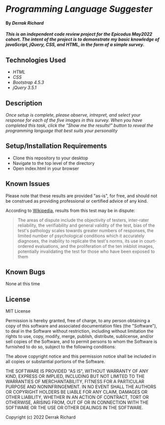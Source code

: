 # _Programming Language Suggester_

#### By _**Derrak Richard**_

#### _This is an independent code review project for the Epicodus May2022 cohort. The intent of the project is to demonstrate my basic knowledge of javaScript, jQuery, CSS, and HTML, in the form of a simple survey._

## Technologies Used

* _HTML_
* _CSS_
* _Bootstrap 4.5.3_
* _jQuery 3.5.1_

## Description

_Once setup is complete, please observe, intrepret, and select your response for each of the five images in this survey. When you have completed this task, click the "Show me the results!" button to reveal the programming language that best suits your personality_

## Setup/Installation Requirements

* Clone this repository to your desktop
* Navigate to the top level of the directory
* Open index.html in your browser


## Known Issues
Please note that these results are provided "as-is", for free, and should not be construed as providing professional or certified advice of any kind.

According to [Wikipedia](https://en.wikipedia.org/wiki/Rorschach_test), results from this test may be in dispute:

>The areas of dispute include the objectivity of testers, inter-rater reliability, the verifiability and general validity of the test, bias of the test's pathology scales towards greater numbers of responses, the limited number of psychological conditions which it accurately diagnoses, the inability to replicate the test's norms, its use in court-ordered evaluations, and the proliferation of the ten inkblot images, potentially invalidating the test for those who have been exposed to them



## Known Bugs
None at this time

## License

MIT License

Permission is hereby granted, free of charge, to any person obtaining a copy
of this software and associated documentation files (the "Software"), to deal
in the Software without restriction, including without limitation the rights
to use, copy, modify, merge, publish, distribute, sublicense, and/or sell
copies of the Software, and to permit persons to whom the Software is
furnished to do so, subject to the following conditions:

The above copyright notice and this permission notice shall be included in all
copies or substantial portions of the Software.

THE SOFTWARE IS PROVIDED "AS IS", WITHOUT WARRANTY OF ANY KIND, EXPRESS OR
IMPLIED, INCLUDING BUT NOT LIMITED TO THE WARRANTIES OF MERCHANTABILITY,
FITNESS FOR A PARTICULAR PURPOSE AND NONINFRINGEMENT. IN NO EVENT SHALL THE
AUTHORS OR COPYRIGHT HOLDERS BE LIABLE FOR ANY CLAIM, DAMAGES OR OTHER
LIABILITY, WHETHER IN AN ACTION OF CONTRACT, TORT OR OTHERWISE, ARISING FROM,
OUT OF OR IN CONNECTION WITH THE SOFTWARE OR THE USE OR OTHER DEALINGS IN THE
SOFTWARE.

Copyright (c) 2022 Derrak Richard